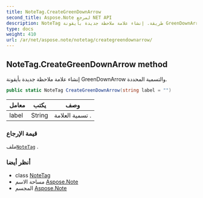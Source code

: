 ```yaml
---
title: NoteTag.CreateGreenDownArrow
second_title: Aspose.Note لمرجع NET API
description: NoteTag طريقة. إنشاء علامة ملاحظة جديدة بأيقونة GreenDownArrow والتسمية المحددة.
type: docs
weight: 410
url: /ar/net/aspose.note/notetag/creategreendownarrow/
---
```

## NoteTag.CreateGreenDownArrow method

إنشاء علامة ملاحظة جديدة بأيقونة GreenDownArrow والتسمية المحددة.

```csharp
public static NoteTag CreateGreenDownArrow(string label = "")
```

| معامل | يكتب | وصف |
| --- | --- | --- |
| label | String | تسمية العلامة . |

### قيمة الإرجاع

ملف[`NoteTag`](../) .

### أنظر أيضا

* class [NoteTag](../)
* مساحة الاسم [Aspose.Note](../../notetag/)
* المجسم [Aspose.Note](../../../)


